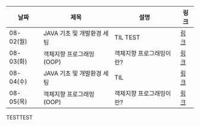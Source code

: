 |날짜|제목|설명|링크|
|---|---|---|---|
|08-02(월)|JAVA 기초 및 개발환경 세팅|TIL TEST|[링크]()|
|08-03(화)|객체지향 프로그래밍(OOP)|객체지향 프로그래밍이란?|[링크]()|
|08-04(수)|JAVA 기초 및 개발환경 세팅|TIL|[링크]()|
|08-05(목)|객체지향 프로그래밍(OOP)|객체지향 프로그래밍이란?|[링크]()|
TESTTEST
